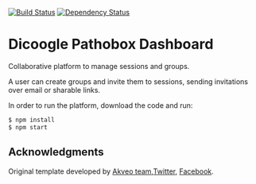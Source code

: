 [![Build Status](https://travis-ci.org/rlebre/collaborative-pathology-dashboard.svg?branch=master)](https://travis-ci.org/rlebre/collaborative-pathology-dashboard)
[![Dependency Status](https://david-dm.org/rlebre/collaborative-pathology-dashboard/status.svg)](https://david-dm.org/rlebre/collaborative-pathology-dashboard)

# Dicoogle Pathobox Dashboard
<!-- <a target="_blank" href="http://akveo.com/ngx-admin/pages/dashboard?theme=corporate&utm_source=github&utm_medium=ngx_admin_readme&utm_campaign=main_pic"><img src="https://i.imgur.com/OIL7rt8.png"/></a> -->

Collaborative platform to manage sessions and groups.

A user can create groups and invite them to sessions, sending invitations over email or sharable links.

In order to run the platform, download the code and run:
```sh
$ npm install
$ npm start
```

## Acknowledgments
Original template developed by [Akveo team](http://akveo.com/),[Twitter](https://twitter.com/akveo_inc), [Facebook](https://www.facebook.com/akveo/).
